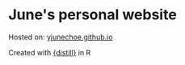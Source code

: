 # June's personal website

Hosted on: [yjunechoe.github.io](https://yjunechoe.github.io/)

Created with [{distill}](https://rstudio.github.io/distill/) in R
